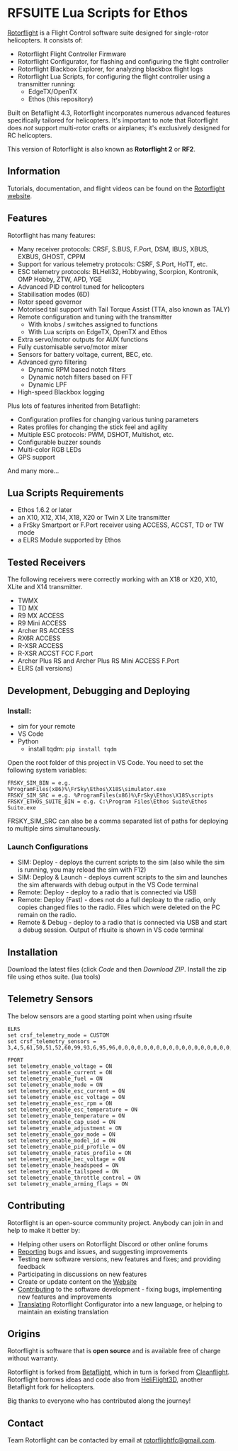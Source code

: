 # RFSUITE Lua Scripts for Ethos

[Rotorflight](https://github.com/rotorflight) is a Flight Control software suite designed for
single-rotor helicopters. It consists of:

- Rotorflight Flight Controller Firmware
- Rotorflight Configurator, for flashing and configuring the flight controller
- Rotorflight Blackbox Explorer, for analyzing blackbox flight logs
- Rotorflight Lua Scripts, for configuring the flight controller using a transmitter running:
  - EdgeTX/OpenTX
  - Ethos (this repository)

Built on Betaflight 4.3, Rotorflight incorporates numerous advanced features specifically
tailored for helicopters. It's important to note that Rotorflight does _not_ support multi-rotor
crafts or airplanes; it's exclusively designed for RC helicopters.

This version of Rotorflight is also known as **Rotorflight 2** or **RF2**.


## Information

Tutorials, documentation, and flight videos can be found on the [Rotorflight website](https://www.rotorflight.org/).


## Features

Rotorflight has many features:

* Many receiver protocols: CRSF, S.BUS, F.Port, DSM, IBUS, XBUS, EXBUS, GHOST, CPPM
* Support for various telemetry protocols: CSRF, S.Port, HoTT, etc.
* ESC telemetry protocols: BLHeli32, Hobbywing, Scorpion, Kontronik, OMP Hobby, ZTW, APD, YGE
* Advanced PID control tuned for helicopters
* Stabilisation modes (6D)
* Rotor speed governor
* Motorised tail support with Tail Torque Assist (TTA, also known as TALY)
* Remote configuration and tuning with the transmitter
  - With knobs / switches assigned to functions
  - With Lua scripts on EdgeTX, OpenTX and Ethos
* Extra servo/motor outputs for AUX functions
* Fully customisable servo/motor mixer
* Sensors for battery voltage, current, BEC, etc.
* Advanced gyro filtering
  - Dynamic RPM based notch filters
  - Dynamic notch filters based on FFT
  - Dynamic LPF
* High-speed Blackbox logging

Plus lots of features inherited from Betaflight:

* Configuration profiles for changing various tuning parameters
* Rates profiles for changing the stick feel and agility
* Multiple ESC protocols: PWM, DSHOT, Multishot, etc.
* Configurable buzzer sounds
* Multi-color RGB LEDs
* GPS support

And many more...


## Lua Scripts Requirements

- Ethos 1.6.2 or later
- an X10, X12, X14, X18, X20 or Twin X Lite transmitter
- a FrSky Smartport or F.Port receiver using ACCESS, ACCST, TD or TW mode
- a ELRS Module supported by Ethos


## Tested Receivers

The following receivers were correctly working with an X18 or X20, X10, XLite and X14 transmitter.
- TWMX
- TD MX
- R9 MX ACCESS 
- R9 Mini ACCESS 
- Archer RS ACCESS
- RX6R ACCESS 
- R-XSR ACCESS
- R-XSR ACCST FCC F.port 
- Archer Plus RS and Archer Plus RS Mini ACCESS F.Port 
- ELRS (all versions)

## Development, Debugging and Deploying
### Install:
- sim for your remote
- VS Code
- Python
  - install tqdm: `pip install tqdm`
  
Open the root folder of this project in VS Code.
You need to set the following system variables:
```
FRSKY_SIM_BIN = e.g. %ProgramFiles(x86)%\FrSky\Ethos\X18S\simulator.exe
FRSKY_SIM_SRC = e.g. %ProgramFiles(x86)%\FrSky\Ethos\X18S\scripts
FRSKY_ETHOS_SUITE_BIN = e.g. C:\Program Files\Ethos Suite\Ethos Suite.exe
```
FRSKY_SIM_SRC can also be a comma separated list of paths for deploying to multiple sims simultaneously.
### Launch Configurations
- SIM: Deploy - deploys the current scripts to the sim (also while the sim is running, you may reload the sim with F12)
- SIM: Deploy & Launch - deploys current scripts to the sim and launches the sim afterwards with debug output in the VS Code terminal
- Remote: Deploy - deploy to a radio that is connected via USB
- Remote: Deploy (Fast) - does not do a full deploay to the radio, only copies changed files to the radio. Files which were deleted on the PC remain on the radio.
- Remote & Debug - deploy to a radio that is connected via USB and start a debug session. Output of rfsuite is shown in VS code terminal
  


## Installation

Download the latest files (click *Code* and then *Download ZIP*.  Install the zip file using ethos suite. (lua tools)

## Telemetry Sensors
The below sensors are a good starting point when using rfsuite

```
ELRS
set crsf_telemetry_mode = CUSTOM
set crsf_telemetry_sensors = 3,4,5,61,50,51,52,60,99,93,6,95,96,0,0,0,0,0,0,0,0,0,0,0,0,0,0,0,0,0,0,0,0,0,0,0,0,0,0,0

FPORT
set telemetry_enable_voltage = ON
set telemetry_enable_current = ON
set telemetry_enable_fuel = ON
set telemetry_enable_mode = ON
set telemetry_enable_esc_current = ON
set telemetry_enable_esc_voltage = ON
set telemetry_enable_esc_rpm = ON
set telemetry_enable_esc_temperature = ON
set telemetry_enable_temperature = ON
set telemetry_enable_cap_used = ON
set telemetry_enable_adjustment = ON
set telemetry_enable_gov_mode = ON
set telemetry_enable_model_id = ON
set telemetry_enable_pid_profile = ON
set telemetry_enable_rates_profile = ON
set telemetry_enable_bec_voltage = ON
set telemetry_enable_headspeed = ON
set telemetry_enable_tailspeed = ON
set telemetry_enable_throttle_control = ON
set telemetry_enable_arming_flags = ON
```

## Contributing

Rotorflight is an open-source community project. Anybody can join in and help to make it better by:

* Helping other users on Rotorflight Discord or other online forums
* [Reporting](https://github.com/rotorflight?tab=repositories) bugs and issues, and suggesting improvements
* Testing new software versions, new features and fixes; and providing feedback
* Participating in discussions on new features
* Create or update content on the [Website](https://www.rotorflight.org)
* [Contributing](https://www.rotorflight.org/docs/Contributing/intro) to the software development - fixing bugs, implementing new features and improvements
* [Translating](https://www.rotorflight.org/docs/Contributing/intro#translations) Rotorflight Configurator into a new language, or helping to maintain an existing translation


## Origins

Rotorflight is software that is **open source** and is available free of charge without warranty.

Rotorflight is forked from [Betaflight](https://github.com/betaflight), which in turn is forked from [Cleanflight](https://github.com/cleanflight).
Rotorflight borrows ideas and code also from [HeliFlight3D](https://github.com/heliflight3d/), another Betaflight fork for helicopters.

Big thanks to everyone who has contributed along the journey!


## Contact

Team Rotorflight can be contacted by email at rotorflightfc@gmail.com.
